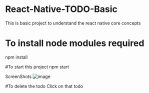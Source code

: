 # React-Native-TODO-Basic
This is basic project to understand the react native core concepts 










# To install node modules required
npm install




#To start this project 
    npm start
    
    
   
ScreenShots
![image](https://user-images.githubusercontent.com/71285873/219009694-4ee56c4a-4a8f-4d5c-a314-ceafdbc4a171.png)




#To delete the todo
Click on that todo


